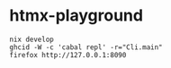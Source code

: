 # htmx-playground

```Shell
nix develop
ghcid -W -c 'cabal repl' -r="Cli.main"
firefox http://127.0.0.1:8090
```

